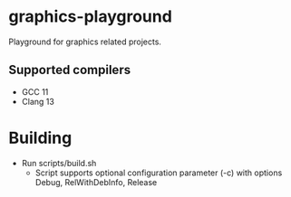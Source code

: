 # graphics-playground 
Playground for graphics related projects.

## Supported compilers
- GCC 11
- Clang 13

# Building
* Run scripts/build.sh
  * Script supports optional configuration parameter (-c) with options Debug, RelWithDebInfo, Release

